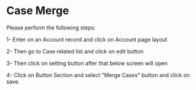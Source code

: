 # Case Merge

Please perform the following steps:

1- Enter on an Account record and click on Account page layout

2- Then  go to Case related list and click on edit button

3- Then click on setting button after that below screen will open

4- Click on Button Section and select "Merge Cases" button and click on save.

